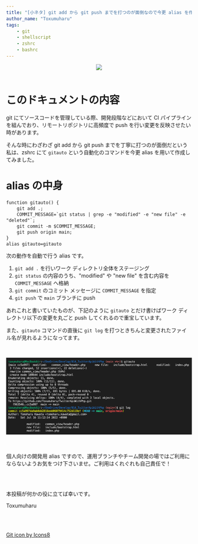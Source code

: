 ```yaml
---
title: "[小ネタ] git add から git push までを打つのが面倒なので今更 alias を作成する"
author_name: "Toxumuharu"
tags:
    - git
    - shellscript
    - zshrc
    - bashrc
---
```


<div align="center">
<img src="https://img.icons8.com/color/144/000000/git.png"/>
</div>
<br>

# このドキュメントの内容
git にてソースコードを管理している際、開発段階などにおいて CI パイプラインを組んでおり、リモートリポジトリに高頻度で push を行い変更を反映させたい時があります。

そんな時にわざわざ git add から git push までを丁寧に打つのが面倒だという私は、zshrc にて `gitauto` という自動化のコマンドを今更 alias を用いて作成してみました。

# alias の中身
```
function gitauto() {
    git add .;
    COMMIT_MESSAGE=`git status | grep -e "modified" -e "new file" -e "deleted"`;
    git commit -m $COMMIT_MESSAGE;
    git push origin main; 
}
alias gitauto=gitauto
```

次の動作を自動で行う alias です。
1. `git add .` を行いワーク ディレクトリ全体をステージング
2. `git status` の内容のうち、"modified" や "new file" を含む内容を `COMMIT_MESSAGE` へ格納
3. `git commit` のコミット メッセージに `COMMIT_MESSAGE` を指定
4. `git push` で `main` ブランチに push

あれこれと書いていたものが、下記のように `gitauto` とだけ書けばワーク ディレクトリ以下の変更を丸ごと push してくれるので重宝しています。

また、`gitauto` コマンドの直後に `git log` を打つときちんと変更されたファイル名が見れるようになってます。

<br>

![2022-07-16-tips-git-alias-for-lazy-people](/media/20220716/1.png)

<br>

個人向けの開発用 alias ですので、運用ブランチやチーム開発の場ではご利用にならないようお気をつけ下さいませ。ご利用はくれぐれも自己責任で！

<br>
<br>

本投稿が何かの役に立てば幸いです。

Toxumuharu

<br>
<br>

<a target="_blank" href="https://icons8.com/icon/20906/git">Git icon by Icons8</a>